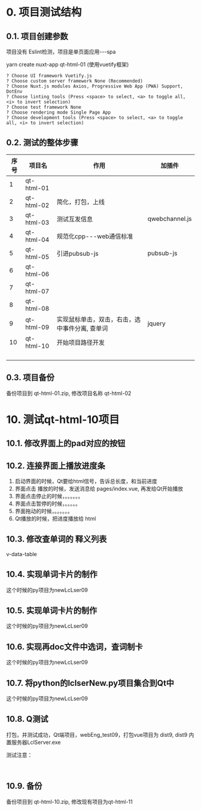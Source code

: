 # 0. 项目测试结构

## 0.1. 项目创建参数

项目没有 Eslint检测，项目是单页面应用---spa

yarn create nuxt-app qt-html-01  (使用vuetify框架)

```
? Choose UI framework Vuetify.js
? Choose custom server framework None (Recommended)
? Choose Nuxt.js modules Axios, Progressive Web App (PWA) Support, DotEnv
? Choose linting tools (Press <space> to select, <a> to toggle all, <i> to invert selection)
? Choose test framework None
? Choose rendering mode Single Page App
? Choose development tools (Press <space> to select, <a> to toggle all, <i> to invert selection)
```



## 0.2. 测试的整体步骤

| 序号 | 项目名     | 作用                                           | 加插件         |
| ---- | ---------- | ---------------------------------------------- | -------------- |
| 1    | qt-html-01 |                                                |                |
| 2    | qt-html-02 | 简化，打包，上线                               |                |
| 3    | qt-html-03 | 测试互发信息                                   | qwebchannel.js |
| 4    | qt-html-04 | 规范化cpp---web通信标准                        |                |
| 5    | qt-html-05 | 引进pubsub-js                                  | pubsub-js      |
| 6    | qt-html-06 |                                                |                |
| 7    | qt-html-07 |                                                |                |
| 8    | qt-html-08 |                                                |                |
| 9    | qt-html-09 | 实现鼠标单击，双击，右击，选中事件分离, 查单词 | jquery         |
| 10   | qt-html-10 | 开始项目路径开发                               |                |
|      |            |                                                |                |
|      |            |                                                |                |
|      |            |                                                |                |
|      |            |                                                |                |

## 0.3. 项目备份

备份项目到 qt-html-01.zip,   修改项目名称 qt-html-02



# 10. 测试qt-html-10项目

## 10.1. 修改界面上的pad对应的按钮



## 10.2. 连接界面上播放进度条

1. 启动界面的时候，Qt要给html信号，告诉总长度，和当前进度
2. 界面点击 播放的时候，发送消息给 pages/index.vue,  再发给Qt开始播放
3. 界面点击停止的时候，。。。。。。
4. 界面点击暂停的时候，。。。。。
5. 界面拖动的时候，。。。。。。
6. Qt播放的时候，把进度播放给 html



## 10.3. 修改查单词的 释义列表

v-data-table



## 10.4. 实现单词卡片的制作

这个时候的py项目为newLcLser09



## 10.5. 实现单词卡片的制作

这个时候的py项目为newLcLser09



## 10.6. 实现再doc文件中选词，查词制卡

这个时候的py项目为newLcLser09



## 10.7. 将python的lclserNew.py项目集合到Qt中

这个时候的py项目为newLcLser09

## 10.8. Q测试

打包，并测试成功，Qt端项目，webEng_test09，打包vue项目为 dist9, dist9 内置服务器LclServer.exe

测试注意：

```


```



## 10.9. 备份

备份项目到 qt-html-10.zip, 修改现有项目为qt-html-11







